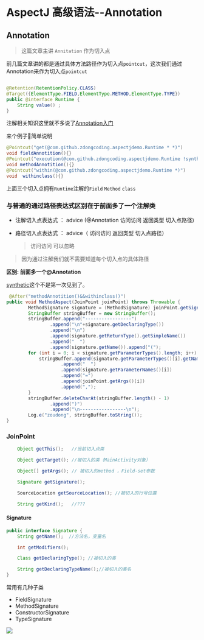 # AspectJ 高级语法--Annotation

## Annotation
>这篇文章主讲 ` Annitation ` 作为切入点  

前几篇文章讲的都是通过具体方法路径作为切入点` pointcut `，这次我们通过Annotation来作为切入点` pointcut `

```java

@Retention(RetentionPolicy.CLASS)
@Target({ElementType.FIELD,ElementType.METHOD,ElementType.TYPE})
public @interface Runtime {
    String value() ;
}
```
注解相关知识这里就不多说了[Annotation入门](http://www.jianshu.com/p/fed18201cb12)

来个例子🌰简单说明
```java
@Pointcut("get(@com.github.zdongcoding.aspectjdemo.Runtime * *)")
void fieldAnnotition(){}
@Pointcut("execution(@com.github.zdongcoding.aspectjdemo.Runtime !synthetic * *(..))")
void methodAnnotition(){}
@Pointcut("within(@com.github.zdongcoding.aspectjdemo.Runtime *)")
void  withinclass(){}
```
上面三个切入点拥有` Runtime `注解的` Field ` ` Method ` ` class ` 

### 与普通的通过路径表达式区别在于前面多了一个注解类 
+ 注解切入点表达式 ： advice (@Annotation 访问访问 返回类型 切入点路径)
- 路径切入点表达式 ： advice（            访问访问 返回类型 切入点路径）  
   >访问访问 可以忽略

> 因为通过注解我们就不需要知道每个切入点的具体路径 
 
**区别: 前面多一个@Annotation**

[synthetic](http://blog.csdn.net/wonengxing/article/details/32711915)这个不是第一次见到了。

```java
 @After("methodAnnotition()&&withinclass()")
public void MethodAspect(JoinPoint joinPoint) throws Throwable {
        MethodSignature signature = (MethodSignature) joinPoint.getSignature();
        StringBuffer stringBuffer = new StringBuffer();
        stringBuffer.append("-----------------")
                .append("\n"+signature.getDeclaringType())
                .append("\n")
                .append(signature.getReturnType().getSimpleName())
                .append("  ")
                .append(signature.getName()).append("(");
        for (int i = 0; i < signature.getParameterTypes().length; i++) {
            stringBuffer.append(signature.getParameterTypes()[i].getName())
                    .append("  ")
                    .append(signature.getParameterNames()[i])
                    .append("=")
                    .append(joinPoint.getArgs()[i])
                    .append(",");
        }
        stringBuffer.deleteCharAt(stringBuffer.length() - 1)
                .append(")")
                .append("\n-----------------\n");
        Log.e("zoudong", stringBuffer.toString());
}
```
### JoinPoint
```java
    Object getThis();   //当前切入点类

    Object getTarget(); //被切入的类（MainActivity对象）

    Object[] getArgs(); // 被切入的method ，Field-set参数

    Signature getSignature(); 

    SourceLocation getSourceLocation(); //被切入的行号位置

    String getKind();   //???
```
#### Signature
```java
public interface Signature {
    String getName();  //方法名，变量名

    int getModifiers();

    Class getDeclaringType(); //被切入的类 

    String getDeclaringTypeName();//被切入的类名
}
```
常用有几种子类
- FieldSignature
- MethodSignature
- ConstructorSignature
- TypeSignature

![](../assest/1787010-ad867955b97996e0.png)